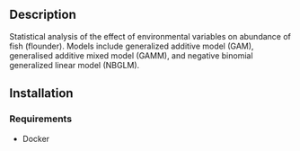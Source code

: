 ## Description
Statistical analysis of the effect of environmental variables on abundance of fish (flounder). Models include generalized additive model (GAM), generalised additive mixed model (GAMM), and negative binomial generalized linear model (NBGLM).

## Installation

### Requirements
- Docker
###

